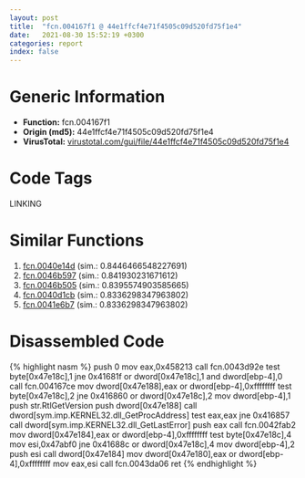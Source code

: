 ```yaml
---
layout: post
title:  "fcn.004167f1 @ 44e1ffcf4e71f4505c09d520fd75f1e4"
date:   2021-08-30 15:52:19 +0300
categories: report
index: false
---
```


# Generic Information
- **Function:** fcn.004167f1
- **Origin (md5):** 44e1ffcf4e71f4505c09d520fd75f1e4
- **VirusTotal:** [virustotal.com/gui/file/44e1ffcf4e71f4505c09d520fd75f1e4][virustotal_ref]

# Code Tags
<span class="tag" id="LINKING">LINKING</span>


# Similar Functions

1. [fcn.0040e14d][similar_1_ref] (sim.: 0.8446466548227691)
2. [fcn.0046b597][similar_2_ref] (sim.: 0.841930231671612)
3. [fcn.0046b505][similar_3_ref] (sim.: 0.8395574903585665)
4. [fcn.0040d1cb][similar_4_ref] (sim.: 0.8336298347963802)
5. [fcn.0041e6b7][similar_5_ref] (sim.: 0.8336298347963802)


# Disassembled Code

{% highlight nasm %}
push 0
mov eax,0x458213
call fcn.0043d92e
test byte[0x47e18c],1
jne 0x41681f
or dword[0x47e18c],1
and dword[ebp-4],0
call fcn.004167ce
mov dword[0x47e188],eax
or dword[ebp-4],0xffffffff
test byte[0x47e18c],2
jne 0x416860
or dword[0x47e18c],2
mov dword[ebp-4],1
push str.RtlGetVersion
push dword[0x47e188]
call dword[sym.imp.KERNEL32.dll_GetProcAddress]
test eax,eax
jne 0x416857
call dword[sym.imp.KERNEL32.dll_GetLastError]
push eax
call fcn.0042fab2
mov dword[0x47e184],eax
or dword[ebp-4],0xffffffff
test byte[0x47e18c],4
mov esi,0x47abf0
jne 0x41688c
or dword[0x47e18c],4
mov dword[ebp-4],2
push esi
call dword[0x47e184]
mov dword[0x47e180],eax
or dword[ebp-4],0xffffffff
mov eax,esi
call fcn.0043da06
ret
{% endhighlight %}


[similar_1_ref]: /report/fcn.0040e14d@44e1ffcf4e71f4505c09d520fd75f1e4
[similar_2_ref]: /report/fcn.0046b597@27ac6b5c7fa1ad11790cdc733c25a701
[similar_3_ref]: /report/fcn.0046b505@27ac6b5c7fa1ad11790cdc733c25a701
[similar_4_ref]: /report/fcn.0040d1cb@59aef7c08025d70f84c85db2092fc99e
[similar_5_ref]: /report/fcn.0041e6b7@1123b7aa5760238fe93045e585b8234c
[virustotal_ref]: https://www.virustotal.com/gui/file/44e1ffcf4e71f4505c09d520fd75f1e4